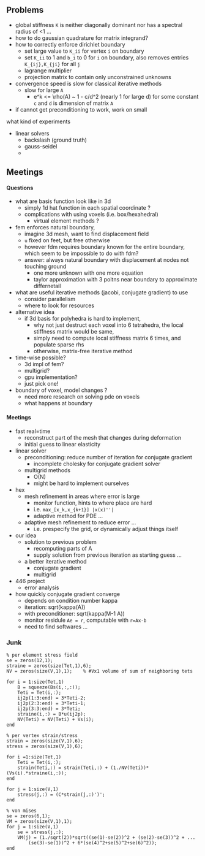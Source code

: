


## Problems 


+ global stiffness `K` is neither diagonally dominant nor has a spectral radius of <1 ...
+ how to do gaussian quadrature for matrix integrand?
+ how to correctly enforce dirichlet boundary 
    + set large value to `K_ii` for vertex `i` on boundary
    + set `K_ii` to 1 and `b_i` to 0 for  `i` on boundary, also removes entries `K_{ij},K_{ji}` for all `j`
    + lagrange multiplier
    + projection matrix to contain only unconstrained unknowns
+ convergence speed is slow for classical iterative methods
    + slow for large `A`
        + e^k <= \rho(A) ~ 1 - c/d^2 (nearly 1 for large d) for some constant `c` and `d` is dimension of matrix `A`
+ if cannot get preconditioning to work, work on small


what kind of experiments
+ linear solvers
    + backslash (ground truth)
    + gauss-seidel
    + 


## Meetings 



#### Questions 

+ what are basis function look like in 3d
    + simply 1d hat function in each spatial coordinate ? 
    + complications with using voxels (i.e. box/hexahedral)
        + virtual element methods ?
+ fem enforces natural boundary,
    + imagine 3d mesh, want to find displacement field
    + `u` fixed on feet, but free otherwise 
    + however fdm requires boundary known for the entire boundary, which seem to be impossible to do with fdm?
    + answer: always natural boundary with displacement at nodes not touching ground
        + one more unknown with one more equation 
        + taylor approximation with 3 poitns near boundary to approximate differnetail 
+ what are useful iterative methods (jacobi, conjugate gradient) to use
    + consider parallelism
    + where to look for resources
+ alternative idea
    + if 3d basis for polyhedra is hard to implement, 
        + why not just destruct each voxel into 6 tetrahedra, the local stiffness matrix would be same, 
        + simply need to compute local stiffness matrix 6 times, and populate sparse rhs
        + otherwise, matrix-free iterative method
+ time-wise possible?
    + 3d impl of fem?
    + multigrid?
    + gpu implementation?
    + just pick one!
+ boundary of voxel, model changes ? 
    + need more research on solving pde on voxels 
    + what happens at boundary

#### Meetings

+ fast real=time
    + reconstruct part of the mesh that changes during deformation 
    + initial guess to linear elasticity 
+ linear solver
    + preconditioning: reduce number of iteration for conjugate gradient
        + incomplete cholesky for conjugate gradient solver
    + multigrid methods
        + O(N)
        + might be hard to implement ourselves
+ hex
    + mesh refinement in areas where error is large
        + monitor function, hints to where place are hard
        + i.e. `max_[x_k,x_{k+1}] |x(x)''| `
        + adaptive method for PDE ...
    + adaptive mesh refinement to reduce error ...
        +  i.e. prespecify the grid, or dynamically adjust things itself
+ our idea 
    + solution to previous problem
        + recomputing parts of A
        + supply solution from previous iteration as starting guess ...
    + a better iterative method
        + conjugate gradient 
        + multigrid
+ 446 project
    + error analysis
+ how quickly conjugate gradient converge
    + depends on condition number kappa
    + iteration: sqrt(kappa(A))
    + with preconditioner: sqrt(kappa(M-1 A))
    + monitor residule `Ae = r`, computable with `r=Ax-b`
    + need to find softwares ...




### Junk


```
% per element stress field
se = zeros(12,1);
straine = zeros(size(Tet,1),6);
NV = zeros(size(V,1),1);    % #Vx1 volume of sum of neighboring tets

for i = 1:size(Tet,1)
    B = squeeze(Bs(i,:,:));
    Teti = Tet(i,:);
    ij2p(1:3:end) = 3*Teti-2;
    ij2p(2:3:end) = 3*Teti-1;
    ij2p(3:3:end) = 3*Teti;
    straine(i,:) = B*u(ij2p);
    NV(Teti) = NV(Teti) + Vs(i);
end

% per vertex strain/stress
strain = zeros(size(V,1),6);
stress = zeros(size(V,1),6);

for i =1:size(Tet,1)
    Teti = Tet(i,:);
    strain(Teti,:) = strain(Teti,:) + (1./NV(Teti))*(Vs(i).*straine(i,:));
end

for j = 1:size(V,1)
    stress(j,:) = (C*strain(j,:)')';
end

% von mises
se = zeros(6,1);
VM = zeros(size(V,1),1);
for j = 1:size(V,1)
    se = stress(j,:);
    VM(j) = (1./sqrt(2))*sqrt((se(1)-se(2))^2 + (se(2)-se(3))^2 + ...
        (se(3)-se(1))^2 + 6*(se(4)^2+se(5)^2+se(6)^2));
end
```